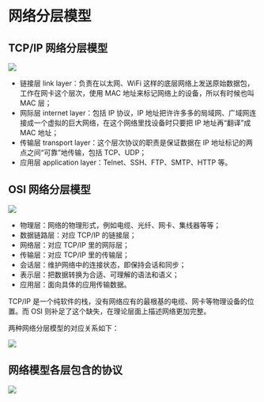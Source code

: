 # 网络分层模型

## TCP/IP 网络分层模型

![](https://blog-pic-1251295613.cos.ap-guangzhou.myqcloud.com/1692787899.607519SmartPic.png)

- 链接层 link layer：负责在以太网、WiFi 这样的底层网络上发送原始数据包，工作在网卡这个层次，使用 MAC 地址来标记网络上的设备，所以有时候也叫 MAC 层；
- 网际层 internet layer：包括 IP 协议，IP 地址把许许多多的局域网、广域网连接成一个虚拟的巨大网络，在这个网络里找设备时只要把 IP 地址再“翻译”成 MAC 地址；
- 传输层 transport layer：这个层次协议的职责是保证数据在 IP 地址标记的两点之间“可靠”地传输，包括 TCP、UDP；
- 应用层 application layer：Telnet、SSH、FTP、SMTP、HTTP 等。

## OSI 网络分层模型

![](https://blog-pic-1251295613.cos.ap-guangzhou.myqcloud.com/1692787890.6026728SmartPic.png)

- 物理层：网络的物理形式，例如电缆、光纤、网卡、集线器等等；
- 数据链路层：对应 TCP/IP 的链接层；
- 网络层：对应 TCP/IP 里的网际层；
- 传输层：对应 TCP/IP 里的传输层；
- 会话层：维护网络中的连接状态，即保持会话和同步；
- 表示层：把数据转换为合适、可理解的语法和语义；
- 应用层：面向具体的应用传输数据。

TCP/IP 是一个纯软件的栈，没有网络应有的最根基的电缆、网卡等物理设备的位置。而 OSI 则补足了这个缺失，在理论层面上描述网络更加完整。

两种网络分层模型的对应关系如下：

![](https://blog-pic-1251295613.cos.ap-guangzhou.myqcloud.com/1692787852.304853SmartPic.png)

## 网络模型各层包含的协议

![](https://blog-pic-1251295613.cos.ap-guangzhou.myqcloud.com/1692787667.3719401SmartPic.png)